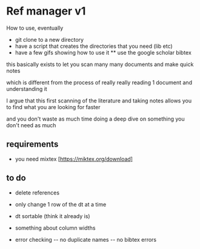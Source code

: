 # Ref manager v1

How to use, eventually

* git clone to a new directory
* have a script that creates the directories that you need (lib etc)
* have a few gifs showing how to use it
** use the google scholar bibtex

this basically exists to let you scan many many documents and make quick notes 

which is different from the process of really really reading 1 document and understanding it

I argue that this first scanning of the literature and taking notes allows you to find what you are looking for faster

and you don't waste as much time doing a deep dive on something you don't need as much

## requirements
- you need mixtex [https://miktex.org/download]

## to do
- delete references
- only change 1 row of the dt at a time

- dt sortable (think it already is)
- something about column widths

- error checking
-- no duplicate names
-- no bibtex errors